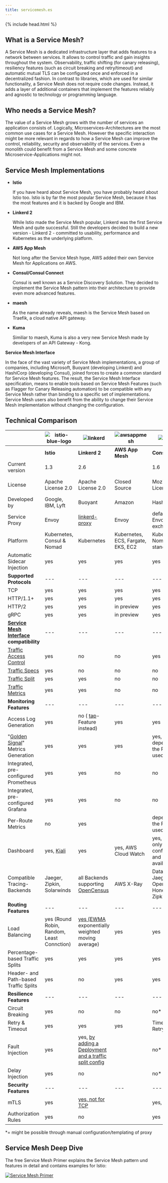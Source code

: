 ```yaml
---
title: servicemesh.es
---
```


{% include head.html %}

## What is a Service Mesh?

A Service Mesh is a dedicated infrastructure layer that adds features to a network between services. It allows to control traffic and gain insights throughout the system. Observability, traffic shifting (for canary releasing), resiliency features (such as circuit breaking and retry/timeout) and automatic mutual TLS can be configured once and enforced in a decentralized fashion. In contrast to libraries, which are used for similar functionality, a Service Mesh does not require code changes. Instead, it adds a layer of additional containers that implement the features reliably and agnostic to technology or programming language.  

## Who needs a Service Mesh?

The value of a Service Mesh grows with the number of services an application consists of. Logically, Microservices-Architectures are the most common use cases for a Service Mesh. However the specific interaction might be more relevant in regards to how a Service Mesh can improve the control, reliability, security and observability of the services. Even a monolith could benefit from a Service Mesh and some concrete Microservice-Applications might not.

## Service Mesh Implementations

- **Istio**

   If you have heard about Service Mesh, you have probably heard about Istio too. Istio is by far the most popular Service Mesh, because it has the most features and it is backed by Google and IBM.
-  **Linkerd 2**

   While Istio made the Service Mesh popular, Linkerd was the first Service Mesh and quite successful. Still the developers decided to build a new version - Linkerd 2 - committed to usability, performance and Kubernetes as the underlying platform.  
-  **AWS App Mesh**

   Not long after the Service Mesh hype, AWS added their own Service Mesh for Applications on AWS.
-  **Consul/Consul Connect**

   Consul is well known as a Service Discovery Solution. They decided to implement the Service Mesh pattern into their architecture to provide even more advanced features.
-  **maesh**

   As the name already reveals, maesh is the Service Mesh based on Traefik, a cloud native API gateway.
-  **Kuma**

   Similiar to maesh, Kuma is also a very new Service Mesh made by developers of an API Gateway - Kong.

**Service Mesh Interface**

In the face of the vast variety of Service Mesh implementations, a group of companies, including Microsoft, Buoyant (developing Linkerd) and HashiCorp (developing Consul), joined forces to create a common standard for Service Mesh features. The result, the Service Mesh Interface specification, means to enable tools based on Service Mesh Features (such as Flagger for Canary Releasing automation) to be compatible with any Service Mesh rather than binding to a specific set of implementations. Service Mesh users also benefit from the ability to change their Service Mesh implementation without changing the configuration.



## Technical Comparison

|                                                              | ![istio-blue-logo](img/istio.png)          | ![linkerd](img/linkerd.png)                                  | ![awsappmesh](img/awsappmesh.png)  | ![consul](img/consul.png)                        | ![maesh](img/maesh.svg) | ![kuma](img/kuma.png)   |
| ------------------------------------------------------------ | ------------------------------------------ | ------------------------------------------------------------ | ---------------------------------- | ------------------------------------------------ | ----------------------- | ----------------------- |
|                                                              | **Istio**                                  | **Linkerd 2**                                                | **AWS App Mesh**                   | **Consul**                                       | **mæsh**                | **Kuma**                |
| Current version                                              | 1.3                                        | 2.6                                                          |                                    | 1.6                                              | 0.7                     | 0.2                     |
| License                                                      | Apache License 2.0                         | Apache License 2.0                                           | Closed Source                      | Mozilla License                                  | Apache License 2.0      | Apache License 2.0      |
| Developed by                                                 | Google, IBM, Lyft                          | Buoyant                                                      | Amazon                             | HashiCorp                                        | containous              | Kong                    |
| Service Proxy                                                | Envoy                                      | [linkerd-proxy](https://github.com/linkerd/linkerd2-proxy)   | Envoy                              | defaults to Envoy, exchangeable                  | Traefik                 | Envoy                   |
| Platform                                                     | Kubernetes, Consul & Nomad                 | Kubernetes                                                   | Kubernetes, ECS, Fargate, EKS, EC2 | Kubernetes, Nomad, standalone                    | Kubernetes              | Kubernetes, "universal" |
| Automatic Sidecar Injection                                  | yes                                        | yes                                                          | yes                                | yes                                              | yes (per Node)          | yes                     |
| **Supported Protocols**                                      | ---                                        | ---                                                          | ---                                | ---                                              | ---                     | ---                     |
| TCP                                                          | yes                                        | yes                                                          | yes                                | yes                                              | yes                     | yes                     |
| HTTP/1.1+                                                    | yes                                        | yes                                                          | yes                                | yes                                              | yes                     | yes                     |
| HTTP/2                                                       | yes                                        | yes                                                          | in preview                         | yes                                              |                         |                         |
| gRPC                                                         | yes                                        | yes                                                          | in preview                         | yes                                              |                         |                         |
| **[Service Mesh Interface](https://smi-spec.io/) compatibility** | ---                                        | ---                                                          | ---                                | ---                                              | ---                     | ---                     |
| [Traffic Access Control](https://github.com/deislabs/smi-spec/blob/master/traffic-access-control.md) | yes                                        | no                                                           | no                                 | yes                                              | yes                     | no                      |
| [Traffic Specs](https://github.com/deislabs/smi-spec/blob/master/traffic-specs.md) | yes                                        | no                                                           | no                                 | no                                               | yes                     | no                      |
| [Traffic Split](https://github.com/deislabs/smi-spec/blob/master/traffic-split.md) | yes                                        | yes                                                          | no                                 | no                                               | yes                     | no                      |
| [Traffic Metrics](https://github.com/deislabs/smi-spec/blob/master/traffic-metrics.md) | yes                                        | yes                                                          | no                                 | no                                               | no                      | no                      |
| **Monitoring Features**                                      | ---                                        | ---                                                          | ---                                | ---                                              | ---                     | ---                     |
| Access Log Generation                                        | yes                                        | no ( [tap](https://linkerd.io/2/reference/cli/tap/)-Feature instead) | yes                                | yes                                              | yes                     | yes                     |
| "[Golden Signal](https://landing.google.com/sre/sre-book/chapters/monitoring-distributed-systems/#xref_monitoring_golden-signals)" Metrics Generation | yes                                        | yes                                                          | yes                                | yes, depending on the Proxy used                 | yes                     | no*                     |
| Integrated, pre-configured Prometheus                        | yes                                        | yes                                                          | no                                 | no                                               | yes                     | no                      |
| Integrated, pre-configured Grafana                           | yes                                        | yes                                                          | no                                 | no                                               |                         | no                      |
| Per-Route Metrics                                            | no                                         | yes                                                          |                                    | depending on the Proxy used                      |                         | no                      |
| Dashboard                                                    | yes, [Kiali](https://www.kiali.io)         | yes                                                          | yes, AWS Cloud Watch               | yes, showing only configuration and availability | no                      | no                      |
| Compatible Tracing-Backends                                  | Jaeger, Zipkin, Solarwinds                 | all Backends supporting [OpenCensus](https://opencensus.io/service/exporters/) | AWS X-Ray                          | Datadog, Jaeger, OpenTracing, Honeycomb, Zipkin  | Jaeger                  | -                       |
| **Routing Features**                                         | ---                                        | ---                                                          | ---                                | ---                                              | ---                     | ---                     |
| Load Balancing                                               | yes (Round Robin, Random, Least Connction) | [yes (EWMA](https://linkerd.io/2/features/load-balancing/) exponentially weighted moving average) | yes                                | yes                                              | yes                     |                         |
| Percentage-based Traffic Splits                              | yes                                        | yes                                                          | yes                                | yes                                              | yes                     | yes                     |
| Header- and Path-based Traffic Splits                        | yes                                        | no                                                           | yes                                | yes                                              | no                      | no*                     |
| **Resilience Features**                                      | ---                                        | ---                                                          | ---                                | ---                                              | ---                     | ---                     |
| Circuit Breaking                                             | yes                                        | no                                                           | no                                 | no*                                              | yes                     | no*                     |
| Retry & Timeout                                              | yes                                        | yes                                                          | yes                                | Timeout yes, Retry no*                           | yes                     | no*                     |
| Fault Injection                                              | yes                                        | yes, [by adding a Deployment and a traffic split config](https://linkerd.io/2/tasks/fault-injection/) |                                    | no*                                              | no                      | no*                     |
| Delay Injection                                              | yes                                        | no                                                           |                                    | no*                                              | no                      | no*                     |
| **Security Features**                                        | ---                                        | ---                                                          | ---                                | ---                                              | ---                     | ---                     |
| mTLS                                                         | yes                                        | [yes, not for TCP](https://linkerd.io/2/features/automatic-mtls/) |                                    | yes, via [Vault](https://www.vaultproject.io)    | no                      | yes                     |
| Authorization Rules                                          | yes                                        | no                                                           |                                    | yes                                              | no                      | yes                     |

*= might be possible through manual configuration/templating of proxy

## Service Mesh Deep Dive

The free Service Mesh Primer explains the Service Mesh pattern und features in detail and contains examples for Istio:

[![Service Mesh Primer](img/primer.jpeg)](http://leanpub.com/service-mesh-primer)
